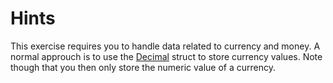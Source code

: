 # Hints
This exercise requires you to handle data related to currency and money. A normal approuch is to use the [Decimal](https://msdn.microsoft.com/en-US/library/system.decimal.aspx) struct to store currency values. 
Note though that you then only store the numeric value of a currency. 
